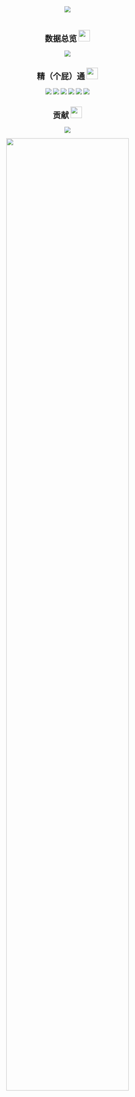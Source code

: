 <div align="center" ><img order-radius="100px" src="https://cdn.jsdelivr.net/gh/sun0225SUN/photos/images/202108300019556.gif"/></div>
<br>

<p align="center">
<h2 align="center">数据总览 <img src="https://ask.qcloudimg.com/http-save/yehe-2736799/ioz43cjlx4.gif" width="30"></h2>
</p>

<p align = "center">
<img src = "https://github-readme-stats-git-masterrstaa-rickstaa.vercel.app/api?username=chase535&show_icons=true&count_private=true&include_all_commits=true&bg_color=270deg,91eae4,86a8e7,7f7fd5&title_color=314755&locale=cn">
</p>

<p align="center">
<h2 align="center">精（个屁）通 <img src="https://media.giphy.com/media/mGcNjsfWAjY5AEZNw6/giphy.gif" width="30"></h2>
</p>

<p align="center">
<img src="https://img.shields.io/badge/C-grey?style=flat-square&logo=c"/>
<img src="https://img.shields.io/badge/Python-grey?style=flat-square&logo=python"/>
<img src="https://img.shields.io/badge/Shell-grey?style=flat-square&logo=shell"/>
<img src="https://img.shields.io/badge/JavaScript-grey?style=flat-square&logo=javascript"/>
<img src="https://img.shields.io/badge/Node.js-grey?style=flat-square&logo=Node.js"/>
<img src="https://img.shields.io/badge/PHP-grey?style=flat-square&logo=PHP"/>
</p>

<p align="center">
<h2 align="center">贡献 <img src="https://media.giphy.com/media/WUlplcMpOCEmTGBtBW/giphy.gif" width="30"></h2>
</p>

<p align = "center">
 <img src="https://github-profile-summary-cards.vercel.app/api/cards/profile-details?username=chase535&theme=nord_bright">
</p>

<p align = "center">
<img width="80%" src="https://github-readme-streak-stats.herokuapp.com/?user=chase535&theme=vue&locale=zh" />
</p>
